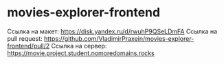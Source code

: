 # movies-explorer-frontend
Ссылка на макет: https://disk.yandex.ru/d/rwuhP9QSeLDmFA
Ссылка на pull request: https://github.com/VladimirPraxein/movies-explorer-frontend/pull/2
Ссылка на сервер: https://movie.project.student.nomoredomains.rocks